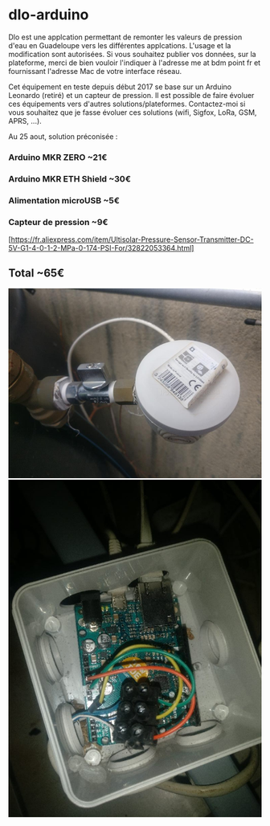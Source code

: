 # dlo-arduino

Dlo est une applcation permettant de remonter les valeurs de pression d'eau en Guadeloupe vers les différentes applcations.
L'usage et la modification sont autorisées. Si vous souhaitez publier vos données, sur la plateforme, merci de bien vouloir l'indiquer à l'adresse me at bdm point fr et fournissant l'adresse Mac de votre interface réseau.

Cet équipement en teste depuis début 2017 se base sur un Arduino Leonardo (retiré) et un capteur de pression. Il est possible de faire évoluer ces équipements vers d'autres solutions/plateformes. Contactez-moi si vous souhaitez que je fasse évoluer ces solutions (wifi, Sigfox, LoRa, GSM, APRS, ...).

Au 25 aout, solution préconisée :

### Arduino MKR ZERO        ~21€
### Arduino MKR ETH Shield  ~30€      
### Alimentation microUSB   ~5€
### Capteur de pression     ~9€
[https://fr.aliexpress.com/item/Ultisolar-Pressure-Sensor-Transmitter-DC-5V-G1-4-0-1-2-MPa-0-174-PSI-For/32822053364.html]
## Total ~65€


![capteur en boitier extérieur](https://raw.githubusercontent.com/fg8oj/dlo-arduino/master/40040295_527905294314173_2682486227751403520_n.jpg)
![sonde Dlo](https://raw.githubusercontent.com/fg8oj/dlo-arduino/master/40010748_285963318866123_2757734406964641792_n.jpg)
